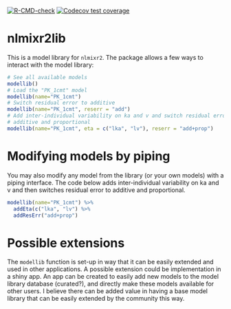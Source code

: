 <!-- badges: start -->
[![R-CMD-check](https://github.com/nlmixr2/nlmixr2lib/actions/workflows/R-CMD-check.yaml/badge.svg)](https://github.com/nlmixr2/nlmixr2lib/actions/workflows/R-CMD-check.yaml)
[![Codecov test coverage](https://codecov.io/gh/nlmixr2/nlmixr2lib/branch/main/graph/badge.svg)](https://app.codecov.io/gh/nlmixr2/nlmixr2lib?branch=main)
<!-- badges: end -->

# nlmixr2lib

This is a model library for `nlmixr2`.  The package allows a few ways to interact with the model library:


```r
# See all available models
modellib()
# Load the "PK_1cmt" model
modellib(name="PK_1cmt")
# Switch residual error to additive
modellib(name="PK_1cmt", reserr = "add")
# Add inter-individual variability on ka and v and switch residual error to
# additive and proportional
modellib(name="PK_1cmt", eta = c("lka", "lv"), reserr = "add+prop")
```

# Modifying models by piping

You may also modify any model from the library (or your own models) with a
piping interface.  The code below adds inter-individual variability on ka and v
and then switches residual error to additive and proportional.

```r
modellib(name="PK_1cmt") %>%
  addEta(c("lka", "lv") %>%
  addResErr("add+prop")
```

# Possible extensions

The `modellib` function is set-up in way that it can be easily
extended and used in other applications.  A possible extension could
be implementation in a shiny app. An app can be created to easily add
new models to the model library database (curated?), and directly make
these models available for other users.  I believe there can be added
value in having a base model library that can be easily extended by
the community this way.
